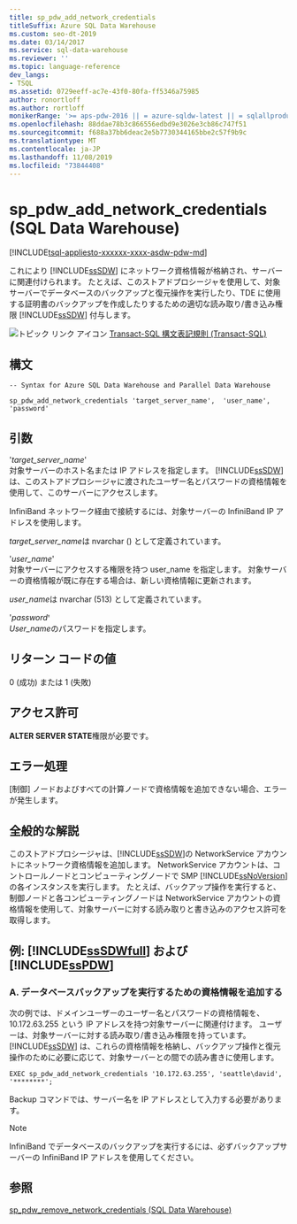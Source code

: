 ```yaml
---
title: sp_pdw_add_network_credentials
titleSuffix: Azure SQL Data Warehouse
ms.custom: seo-dt-2019
ms.date: 03/14/2017
ms.service: sql-data-warehouse
ms.reviewer: ''
ms.topic: language-reference
dev_langs:
- TSQL
ms.assetid: 0729eeff-ac7e-43f0-80fa-ff5346a75985
author: ronortloff
ms.author: rortloff
monikerRange: '>= aps-pdw-2016 || = azure-sqldw-latest || = sqlallproducts-allversions'
ms.openlocfilehash: 88ddae78b3c866556edbd9e3026e3cb86c747f51
ms.sourcegitcommit: f688a37bb6deac2e5b7730344165bbe2c57f9b9c
ms.translationtype: MT
ms.contentlocale: ja-JP
ms.lasthandoff: 11/08/2019
ms.locfileid: "73844408"
---
```

# <a name="sp_pdw_add_network_credentials-sql-data-warehouse"></a>sp_pdw_add_network_credentials (SQL Data Warehouse)
[!INCLUDE[tsql-appliesto-xxxxxx-xxxx-asdw-pdw-md](../../includes/tsql-appliesto-xxxxxx-xxxx-asdw-pdw-md.md)]

  これにより [!INCLUDE[ssSDW](../../includes/sssdw-md.md)] にネットワーク資格情報が格納され、サーバーに関連付けられます。 たとえば、このストアドプロシージャを使用して、対象サーバーでデータベースのバックアップと復元操作を実行したり、TDE に使用する証明書のバックアップを作成したりするための適切な読み取り/書き込み権限 [!INCLUDE[ssSDW](../../includes/sssdw-md.md)] 付与します。  
  
 ![トピック リンク アイコン](../../database-engine/configure-windows/media/topic-link.gif "トピック リンク アイコン") [Transact-SQL 構文表記規則 &#40;Transact-SQL&#41;](../../t-sql/language-elements/transact-sql-syntax-conventions-transact-sql.md)  
  
## <a name="syntax"></a>構文  
  
```  
-- Syntax for Azure SQL Data Warehouse and Parallel Data Warehouse  
  
sp_pdw_add_network_credentials 'target_server_name',  'user_name', ꞌpasswordꞌ  
```  
  
## <a name="arguments"></a>引数  
 '*target_server_name*'  
 対象サーバーのホスト名または IP アドレスを指定します。 [!INCLUDE[ssSDW](../../includes/sssdw-md.md)] は、このストアドプロシージャに渡されたユーザー名とパスワードの資格情報を使用して、このサーバーにアクセスします。  
  
 InfiniBand ネットワーク経由で接続するには、対象サーバーの InfiniBand IP アドレスを使用します。  
  
 *target_server_name*は nvarchar () として定義されています。  
  
 '*user_name*'  
 対象サーバーにアクセスする権限を持つ user_name を指定します。 対象サーバーの資格情報が既に存在する場合は、新しい資格情報に更新されます。  
  
 *user_name*は nvarchar (513) として定義されています。  
  
 '*password*ꞌ  
 *User_name*のパスワードを指定します。  
  
## <a name="return-code-values"></a>リターン コードの値  
 0 (成功) または 1 (失敗)  
  
## <a name="permissions"></a>アクセス許可  
 **ALTER SERVER STATE**権限が必要です。  
  
## <a name="error-handling"></a>エラー処理  
 [制御] ノードおよびすべての計算ノードで資格情報を追加できない場合、エラーが発生します。  
  
## <a name="general-remarks"></a>全般的な解説  
 このストアドプロシージャは、[!INCLUDE[ssSDW](../../includes/sssdw-md.md)]の NetworkService アカウントにネットワーク資格情報を追加します。 NetworkService アカウントは、コントロールノードとコンピューティングノードで SMP [!INCLUDE[ssNoVersion](../../includes/ssnoversion-md.md)] の各インスタンスを実行します。 たとえば、バックアップ操作を実行すると、制御ノードと各コンピューティングノードは NetworkService アカウントの資格情報を使用して、対象サーバーに対する読み取りと書き込みのアクセス許可を取得します。  
  
## <a name="examples-includesssdwfullincludessssdwfull-mdmd-and-includesspdwincludessspdw-mdmd"></a>例: [!INCLUDE[ssSDWfull](../../includes/sssdwfull-md.md)] および [!INCLUDE[ssPDW](../../includes/sspdw-md.md)]  
  
### <a name="a-add-credentials-for-performing-a-database-backup"></a>A. データベースバックアップを実行するための資格情報を追加する  
 次の例では、ドメインユーザーのユーザー名とパスワードの資格情報を、10.172.63.255 という IP アドレスを持つ対象サーバーに関連付けます。 ユーザーは、対象サーバーに対する読み取り/書き込み権限を持っています。 [!INCLUDE[ssSDW](../../includes/sssdw-md.md)] は、これらの資格情報を格納し、バックアップ操作と復元操作のために必要に応じて、対象サーバーとの間での読み書きに使用します。  
  
```  
EXEC sp_pdw_add_network_credentials '10.172.63.255', 'seattle\david', '********';  
```  
  
 Backup コマンドでは、サーバー名を IP アドレスとして入力する必要があります。  
  
> [!NOTE]  
>  InfiniBand でデータベースのバックアップを実行するには、必ずバックアップサーバーの InfiniBand IP アドレスを使用してください。  
  
## <a name="see-also"></a>参照  
 [sp_pdw_remove_network_credentials &#40;SQL Data Warehouse&#41;](../../relational-databases/system-stored-procedures/sp-pdw-remove-network-credentials-sql-data-warehouse.md)  
  
  

